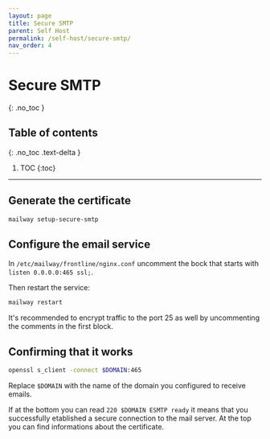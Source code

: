 ```yaml
---
layout: page
title: Secure SMTP
parent: Self Host
permalink: /self-host/secure-smtp/
nav_order: 4
---
```


# Secure SMTP
{: .no_toc }

## Table of contents
{: .no_toc .text-delta }

1. TOC
{:toc}

---

## Generate the certificate

```sh
mailway setup-secure-smtp
```

## Configure the email service

In `/etc/mailway/frontline/nginx.conf` uncomment the bock that starts with `listen 0.0.0.0:465 ssl;`.

Then restart the service:
```sh
mailway restart
```

It's recommended to encrypt traffic to the port 25 as well by uncommenting the comments in the first block.

## Confirming that it works

```sh
openssl s_client -connect $DOMAIN:465
```

Replace `$DOMAIN` with the name of the domain you configured to receive emails.

If at the bottom you can read `220 $DOMAIN ESMTP ready` it means that you successfully etablished a secure connection to the mail server. At the top you can find informations about the certificate.
